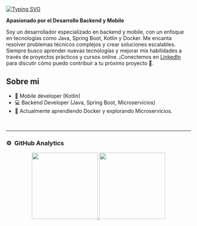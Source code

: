 [![Typing SVG](https://readme-typing-svg.demolab.com?font=Roboto&weight=900&size=30&pause=1000&color=4d597c&vCenter=true&random=false&width=440&height=35&lines=%F0%9F%91%8B+Hola%2C+soy+Christian+Gallegos;%F0%9F%99%8C+Bienvenido+a+mi+GitHub)](https://git.io/typing-svg)  

**Apasionado por el Desarrollo Backend y Mobile**

Soy un desarrollador especializado en backend y mobile, con un enfoque en tecnologías como Java, Spring Boot, Kotlin y Docker. Me encanta resolver problemas técnicos complejos y crear soluciones escalables. Siempre busco aprender nuevas tecnologías y mejorar mis habilidades a través de proyectos prácticos y cursos online.
¡Conectemos en [LinkedIn](https://www.linkedin.com/in/saint-christian/) para discutir cómo puedo contribuir a tu próximo proyecto 🚀.

## Sobre mi

- 📲 Mobile developer (Kotlin)
- 💻 Backend Developer (Java, Spring Boot, Microservicios)
- 🌱 Actualmente aprendiendo Docker y explorando Microservicios.
<br>

---
### ⚙️ &nbsp;GitHub Analytics
<p align="center">
<a href="https://github.com/ChristianGallegos7">
  <img height="180em" src="https://github-readme-stats-eight-theta.vercel.app/api?username=ChristianGallegos7&show_icons=true&theme=algolia&include_all_commits=true&count_private=true"/>
  <img height="180em" src="https://github-readme-stats-eight-theta.vercel.app/api/top-langs/?username=ChristianGallegos7&layout=compact&langs_count=8&theme=algolia"/>
</a>
</p>

